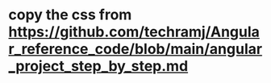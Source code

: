 # copy the css from https://github.com/techramj/Angular_reference_code/blob/main/angular_project_step_by_step.md